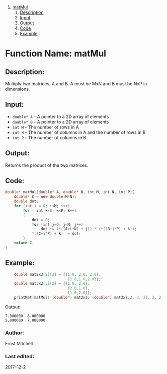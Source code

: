 1. [matMul](#function-name-matMul)
    1. [Description](#description)
    2. [Input](#input)
    3. [Output](#output)
    4. [Code](#code)
    5. [Example](#example)
    

# Function Name: matMul

## Description: 
Multiply two matrices, A and B. A must be MxN and B must be NxP in dimensions.

## Input:
*  `double* A` - A pointer to a 2D array of elements  
*  `double* B` - A pointer to a 2D array of elements  
*  `int M` - The number of rows in A  
*  `int N` - The number of columns in A and the number of rows in B  
*  `int P` - The number of columns in B  

## Output:
Returns the product of the two matrices.

## Code:
```c
double* matMul(double* A, double* B, int M, int N, int P){
    double* C = new double[M*N];
    double dot;
    for (int i = 0; i<M; i++)
        for ( int k=0; k<P; k++)
        {
            dot = 0;
            for (int j=0; j<N; j++)
                dot += (*((A+i*N) + j)) * (*((B+j*P) + k));
            *((C+i*P) + k)  = dot;
        }
    return C;
}
```

## Example:
```c
    double mat2x3[2][3] = {{1.0, 2.0, 2.0},
                            {1.0,1.0,2.0}};
    double mat3x2[3][2] = {{1.0, 2.0}, 
                            {2.0,1.0},
                            {1.0,2.0}};
    printMat(matMul( (double*) mat2x3, (double*) mat3x2,2, 3, 2), 2, 2);
```
Output:
``` 
7.000000  8.000000 
5.000000  7.000000 
```


### Author: 
Frost Mitchell

### Last edited:
2017-12-2

